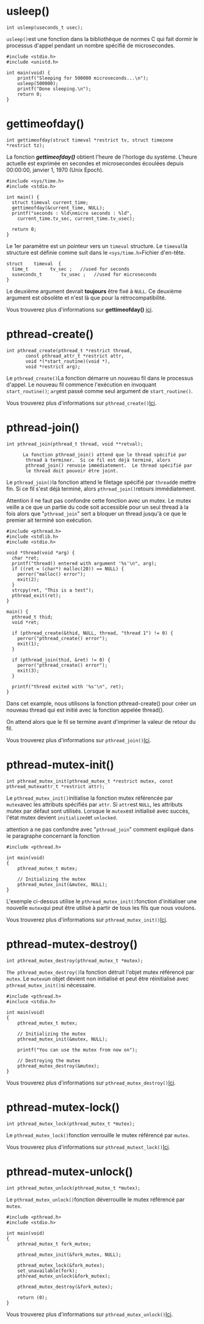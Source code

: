 
# usleep()

```
int usleep(useconds_t usec);
```

`usleep()`est une fonction dans la bibliothèque de normes C qui fait dormir le processus d'appel pendant un nombre spécifié de microsecondes.

```
#include <stdio.h>
#include <unistd.h>

int main(void) {
    printf("Sleeping for 500000 microseconds...\n");
    usleep(500000);
    printf("Done sleeping.\n");
    return 0;
}
```


# gettimeofday()

```
int gettimeofday(struct timeval *restrict tv, struct timezone *restrict tz);
```

La fonction _**gettimeofday()**_ obtient l'heure de l'horloge du système. L'heure actuelle est exprimée en secondes et microsecondes écoulées depuis 00:00:00, janvier 1, 1970 (Unix Epoch).

```
#include <sys/time.h>
#include <stdio.h>

int main() {
  struct timeval current_time;
  gettimeofday(&current_time, NULL);
  printf("seconds : %ld\nmicro seconds : %ld",
    current_time.tv_sec, current_time.tv_usec);

  return 0;
}
```

Le 1er paramètre est un pointeur vers un `timeval` structure. Le `timeval`la structure est définie comme suit dans le `<sys/time.h>`Fichier d'en-tête.

```
struct    timeval  {
  time_t        tv_sec ;   //used for seconds
  suseconds_t       tv_usec ;   //used for microseconds
}
```

Le deuxième argument devrait **toujours** être fixé à `NULL`. Ce deuxième argument est obsolète et n'est là que pour la rétrocompatibilité.

Vous trouverez plus d'informations sur **gettimeofday()** [ici](https://man7.org/linux/man-pages/man2/settimeofday.2.html).




# pthread-create()

```
int pthread_create(pthread_t *restrict thread,
       const pthread_attr_t *restrict attr,
       void *(*start_routine)(void *),
       void *restrict arg);
```

Le `pthread_create()`La fonction démarre un nouveau fil dans le processus d'appel. Le nouveau fil commence l'exécution en invoquant `start_routine()`; `arg`est passé comme seul argument de `start_routine()`.

Vous trouverez plus d'informations sur `pthread_create()`[Ici](https://man7.org/linux/man-pages/man3/pthread_create.3.html).



# pthread-join()

```
int pthread_join(pthread_t thread, void **retval);
```

```
      La fonction pthread_join() attend que le thread spécifié par
       thread à terminer.  Si ce fil est déjà terminé, alors
       pthread_join() renvoie immédiatement.  Le thread spécifié par
       le thread doit pouvoir être joint.
```

Le `pthread_join()`la fonction attend le filetage spécifié par `thread`de mettre fin. Si ce fil s'est déjà terminé, alors `pthread_join()`retours immédiatement.

Attention il ne faut pas confondre cette fonction avec un mutex.
Le mutex veille a ce que un partie du code soit accessible pour un seul thread à la fois alors que "`pthread_join`" sert a bloquer un thread jusqu'à ce que le premier ait terminé son exécution.

```
#include <pthread.h>
#include <stdlib.h>
#include <stdio.h>

void *thread(void *arg) {
  char *ret;
  printf("thread() entered with argument '%s'\n", arg);
  if ((ret = (char*) malloc(20)) == NULL) {
    perror("malloc() error");
    exit(2);
  }
  strcpy(ret, "This is a test");
  pthread_exit(ret);
}

main() {
  pthread_t thid;
  void *ret;

  if (pthread_create(&thid, NULL, thread, "thread 1") != 0) {
    perror("pthread_create() error");
    exit(1);
  }

  if (pthread_join(thid, &ret) != 0) {
    perror("pthread_create() error");
    exit(3);
  }

  printf("thread exited with '%s'\n", ret);
}
```

Dans cet example, nous utilisons la fonction pthread-create() pour créer un nouveau thread qui est initié avec la fonction appelée thread().

On attend alors que le fil se termine avant d'imprimer la valeur de retour du fil.

Vous trouverez plus d'informations sur `pthread_join()`[Ici](https://man7.org/linux/man-pages/man3/pthread_join.3.html).








# pthread-mutex-init()

```
int pthread_mutex_init(pthread_mutex_t *restrict mutex, const pthread_mutexattr_t *restrict attr);
```

Le `pthread_mutex_init()`initialise la fonction mutex référencée par `mutex`avec les attributs spécifiés par `attr`. Si `attr`est `NULL`, les attributs mutex par défaut sont utilisés. Lorsque le `mutex`est initialisé avec succès, l'état mutex devient `initialized`et `unlocked`.

attention a ne pas confondre avec "`pthread_join`" comment expliqué dans le paragraphe concernant la fonction

```
#include <pthread.h>

int main(void)
{
    pthread_mutex_t mutex;

    // Initializing the mutex
    pthread_mutex_init(&mutex, NULL);
}
```

L'exemple ci-dessus utilise le `pthread_mutex_init()`fonction d'initialiser une nouvelle `mutex`qui peut être utilisé à partir de tous les fils que nous voulons.

Vous trouverez plus d'informations sur `pthread_mutex_init()`[Ici](https://man7.org/linux/man-pages/man3/pthread_mutex_destroy.3p.html).




# pthread-mutex-destroy()

```
int pthread_mutex_destroy(pthread_mutex_t *mutex);
```

`The pthread_mutex_destroy()`la fonction détruit l'objet mutex référencé par `mutex`. Le `mutex`un objet devient non initialisé et peut être réinitialisé avec `pthread_mutex_init()`si nécessaire.

```
#include <pthread.h>
#incluce <stdio.h>

int main(void)
{
    pthread_mutex_t mutex;
    
    // Initializing the mutex
    pthread_mutex_init(&mutex, NULL);
    
    printf("You can use the mutex from now on");
    
    // Destroying the mutex
    pthread_mutex_destroy(&mutex);
}
```

Vous trouverez plus d'informations sur `pthread_mutex_destroy()`[Ici](https://man7.org/linux/man-pages/man3/pthread_mutex_destroy.3p.html).








# pthread-mutex-lock()

```
int pthread_mutex_lock(pthread_mutex_t *mutex);
```

Le `pthread_mutex_lock()`fonction verrouille le mutex référencé par `mutex`.

Vous trouverez plus d'informations sur `pthread_mutext_lock()`[Ici](https://man7.org/linux/man-pages/man3/pthread_mutex_lock.3p.html).



# pthread-mutex-unlock()

```
int pthread_mutex_unlock(pthread_mutex_t *mutex);
```

Le `pthread_mutex_unlock()`fonction déverrouille le mutex référencé par `mutex`.

```
#include <pthread.h>
#include <stdio.h>

int main(void)
{
    pthread_mutex_t fork_mutex;
    
    pthread_mutex_init(&fork_mutex, NULL);
    
    pthread_mutex_lock(&fork_mutex);
    set_unavailable(fork);
    pthread_mutex_unlock(&fork_mutex);
    
    pthread_mutex_destroy(&fork_mutex);
    
    return (0);
}
```

Vous trouverez plus d'informations sur `pthread_mutex_unlock()`[Ici](https://man7.org/linux/man-pages/man3/pthread_mutex_lock.3p.html).


[](https://42-cursus.gitbook.io/guide/rank-03/philosophers/functions-used#gettimeofday)